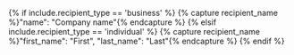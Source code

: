 {% if include.recipient_type == 'business' %}
  {% capture recipient_name %}"name": "Company name"{% endcapture %}
{% elsif include.recipient_type == 'individual' %}
  {% capture recipient_name %}"first_name": "First",
  "last_name": "Last"{% endcapture %}
{% endif %}

